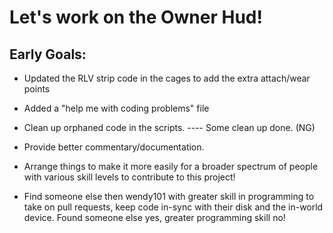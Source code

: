 Let's work on the Owner Hud!
===========================

Early Goals:
------------
- Updated the RLV strip code in the cages to add the extra attach/wear points
- Added a "help me with coding problems" file
- Clean up orphaned code in the scripts. ---- Some clean up done. (NG)
- Provide better commentary/documentation.
- Arrange things to make it more easily for a broader spectrum of people with various skill levels to contribute to this project!

- Find someone else then wendy101 with greater skill in programming to take on pull requests, keep code in-sync with their disk and the in-world device.
Found someone else yes, greater programming skill no!
